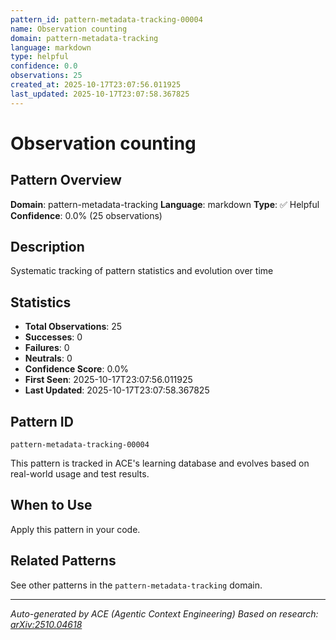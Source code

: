 ```yaml
---
pattern_id: pattern-metadata-tracking-00004
name: Observation counting
domain: pattern-metadata-tracking
language: markdown
type: helpful
confidence: 0.0
observations: 25
created_at: 2025-10-17T23:07:56.011925
last_updated: 2025-10-17T23:07:58.367825
---
```

# Observation counting

## Pattern Overview

**Domain**: pattern-metadata-tracking
**Language**: markdown
**Type**: ✅ Helpful
**Confidence**: 0.0% (25 observations)

## Description

Systematic tracking of pattern statistics and evolution over time

## Statistics

- **Total Observations**: 25
- **Successes**: 0
- **Failures**: 0
- **Neutrals**: 0
- **Confidence Score**: 0.0%
- **First Seen**: 2025-10-17T23:07:56.011925
- **Last Updated**: 2025-10-17T23:07:58.367825

## Pattern ID

```
pattern-metadata-tracking-00004
```

This pattern is tracked in ACE's learning database and evolves based on real-world usage and test results.

## When to Use

Apply this pattern in your code.

## Related Patterns

See other patterns in the `pattern-metadata-tracking` domain.

---

*Auto-generated by ACE (Agentic Context Engineering)*
*Based on research: [arXiv:2510.04618](https://arxiv.org/abs/2510.04618)*
